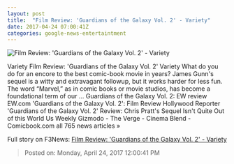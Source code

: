 ```yaml
---
layout: post
title:  "Film Review: 'Guardians of the Galaxy Vol. 2' - Variety"
date: 2017-04-24 07:00:41Z
categories: google-news-entertaintment
---
```


![Film Review: 'Guardians of the Galaxy Vol. 2' - Variety](https://pmcvariety.files.wordpress.com/2017/04/guardians-of-the-galaxy-vol-2-6.jpg?w=1000&h=562&crop=1)

Variety Film Review: 'Guardians of the Galaxy Vol. 2' Variety What do you do for an encore to the best comic-book movie in years? James Gunn's sequel is a witty and extravagant followup, but it works harder for less fun. The word “Marvel,” as in comic books or movie studios, has become a foundational term of our ... Guardians of the Galaxy Vol. 2: EW review EW.com 'Guardians of the Galaxy Vol. 2': Film Review Hollywood Reporter 'Guardians of the Galaxy Vol. 2' Review: Chris Pratt's Sequel Isn't Quite Out of this World Us Weekly Gizmodo - The Verge - Cinema Blend - Comicbook.com all 765 news articles »


Full story on F3News: [Film Review: 'Guardians of the Galaxy Vol. 2' - Variety](http://www.f3nws.com/n/EV3nr)

> Posted on: Monday, April 24, 2017 12:00:41 PM
